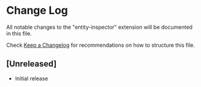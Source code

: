 # Change Log

All notable changes to the "entity-inspector" extension will be documented in this file.

Check [Keep a Changelog](http://keepachangelog.com/) for recommendations on how to structure this file.

## [Unreleased]

- Initial release